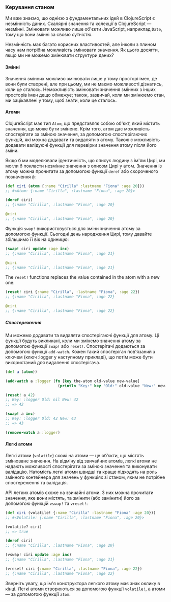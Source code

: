 ### Керування станом

Ми вже знаємо, що однією з фундаментальних ідей в ClojureScript є незмінність даних. Скалярні значення та колекції в ClojureScript — незмінні. Змінювати можливо лише об'єкти JavaScript, наприклад `Date`, тому що вони змінні за своєю сутністю.

Незмінність має багато корисних властивостей, але інколи з плином часу нам потрібна можливість змінювати значення. Як цього досягти, якщо ми не можемо змінювати структури даних?


#### Змінні

Значення змінних можливо змінювати лише у тому просторі імен, де вони були створені, але при цьому, ми не маємо можливості дізнатись, коли це сталось. Неможливість змінювати значення змінних з інших просторів імен дещо обмежує; також, зазвичай, коли ми змінюємо стан, ми зацікавлені у тому, щоб знати, коли це сталось.


#### Атоми

ClojureScript має тип `Atom`, що представляє собою об'єкт, який містить значення, що може бути змінене. Крім того, атом дає можливість спостерігати за зміною значення, за допомогою спостерігаючих функцій, які можна додавати та видаляти з атому. Також є можливість додавати валідуючі функції для перевірки значення атому після його зміни.

Якщо б ми моделювали ідентичність, що описує людину з ім'ям Цирі, ми могли б покласти незмінне значення з описом Цирі у атом. Значення із атому можна прочитати за допомогою функції `deref` або скороченого позначення `@`:

```clojure
(def ciri (atom {:name "Cirilla" :lastname "Fiona" :age 20}))
;; #<Atom: {:name "Cirilla", :lastname "Fiona", :age 20}>

(deref ciri)
;; {:name "Cirilla", :lastname "Fiona", :age 20}

@ciri
;; {:name "Cirilla", :lastname "Fiona", :age 20}
```

Функція `swap!` використовується для зміни значення атому за допомогою функції. Сьогодні день народження Цирі, тому давайте збільшимо її вік на одиницю:

```clojure
(swap! ciri update :age inc)
;; {:name "Cirilla", :lastname "Fiona", :age 21}

@ciri
;; {:name "Cirilla", :lastname "Fiona", :age 21}
```

The `reset!` functions replaces the value contained in the atom with a new one:

```clojure
(reset! ciri {:name "Cirilla", :lastname "Fiona", :age 22})
;; {:name "Cirilla", :lastname "Fiona", :age 22}

@ciri
;; {:name "Cirilla", :lastname "Fiona", :age 22}
```

##### Спостереження

Ми можемо додавати та видаляти спостерігаючі функції для атому. Ці функції будуть викликані, коли ми змінемо значення атому за допомогою функції `swap!` або `reset!`. Спостерігачі додаються за допомогою функції `add-watch`. Кожен такий спостерігач пов'язаний з ключем (ключ :logger у наступному прикладі), що потім може бути використаний для видалення спостерігача.

```clojure
(def a (atom))

(add-watch a :logger (fn [key the-atom old-value new-value]
                       (println "Key:" key "Old:" old-value "New:" new-value)))

(reset! a 42)
;; Key: :logger Old: nil New: 42
;; => 42

(swap! a inc)
;; Key: :logger Old: 42 New: 43
;; => 43

(remove-watch a :logger)
```


#### Легкі атоми

Легкі атоми (`volatile`) схожі на атоми — це обʼєкти, що містять змінюване значення. На відміну від звичайних атомів, легкі атоми не надають можливості спостерігати за зміною значення та виконувати валідацію. Натомість легкі атоми швидші та краще підходять на роль змінного контейнера для значень у функціях зі станом, яким не потрібне спостереження та валідація.

API легких атомів схоже на звичайні атоми. З них можна прочитати значення, яке вони містять, та змінити (або замінити) його за допомогою функцій `vswap!` та `vreset!`:

```clojure
(def ciri (volatile! {:name "Cirilla" :lastname "Fiona" :age 20}))
;; #<Volatile: {:name "Cirilla", :lastname "Fiona", :age 20}>

(volatile? ciri)
;; => true

(deref ciri)
;; {:name "Cirilla", :lastname "Fiona", :age 20}

(vswap! ciri update :age inc)
;; {:name "Cirilla", :lastname "Fiona", :age 21}

(vreset! ciri {:name "Cirilla", :lastname "Fiona", :age 22})
;; {:name "Cirilla", :lastname "Fiona", :age 22}
```

Зверніть увагу, що ім'я конструктора легкого атому має знак оклику в кінці. Легкі атоми створюються за допомогою функції `volatile!`, а атоми — за допомогою функції `atom`.
